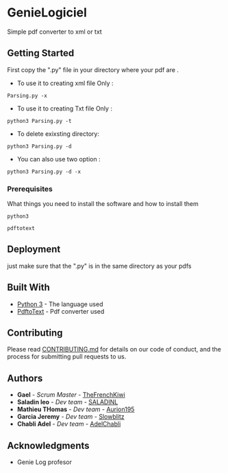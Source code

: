 # GenieLogiciel
Simple pdf converter to xml or txt 

## Getting Started
First copy the ".py" file in your directory where your pdf are .

* To use it to creating xml file Only :

```
Parsing.py -x

```

* To use it to creating Txt file Only :

```
python3 Parsing.py -t

```

* To delete exixsting directory:

```
python3 Parsing.py -d

```
* You can also use two option : 
```
python3 Parsing.py -d -x

```
### Prerequisites

What things you need to install the software and how to install them

```
python3
```
```
pdftotext
```


## Deployment

just make sure that the ".py" is in the same directory as your pdfs

## Built With

* [Python 3](https://docs.python.org/3/) - The language used
* [PdftoText](https://www.systutorials.com/docs/linux/man/1-pdftotext/) - Pdf converter used


## Contributing

Please read [CONTRIBUTING.md](https://github.com/TheFrenchKiwi/GenieLogiciel/blob/master/CONTRIBUTING.md) for details on our code of conduct, and the process for submitting pull requests to us.


## Authors

* **Gael** - *Scrum Master* - [TheFrenchKiwi](https://github.com/TheFrenchKiwi)
* **Saladin leo** - *Dev team* - [SALADINL](https://github.com/SALADINL)
* **Mathieu THomas** - *Dev team* - [Aurion195](https://github.com/Aurion195)
* **Garcia Jeremy** - *Dev team* - [Slowblitz](https://github.com/Slowblitz)
* **Chabli Adel** - *Dev team* - [AdelChabli](https://github.com/AdelChabli)





## Acknowledgments

* Genie Log profesor

